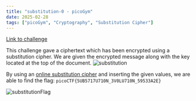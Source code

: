 ```yaml
---
title: "substitution-0 - picoGym"
date: 2025-02-28
tags: ["picoGym", "Cryptography", "Substitution Cipher"]
---
```

[Link to challenge](https://play.picoctf.org/practice/challenge/307?category=2&page=2)

This challenge gave a ciphertext which has been encrypted using a substitution cipher. We are given the encrypted message along with the key located at the top of the document.
![substitution](https://i.imgur.com/kyEaBQj.png)

By using an [online substitution cipher](https://cryptii.com/pipes/alphabetical-substitution) and inserting the given values, we are able to find the flag: `picoCTF{5UB5717U710N_3V0LU710N_59533A2E}`

![substitutionFlag](https://i.imgur.com/yyrMNHI.png)
